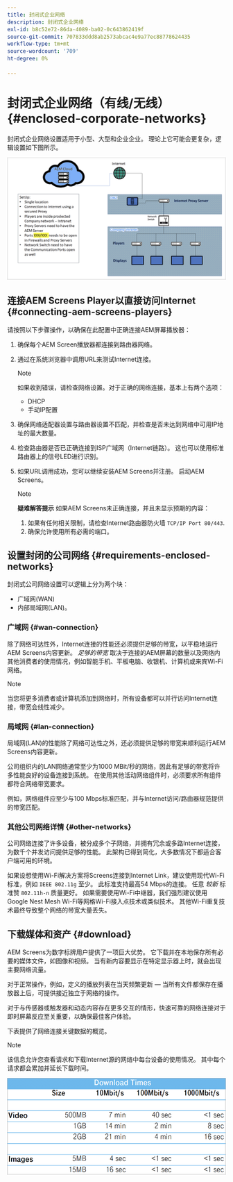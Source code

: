 ```yaml
---
title: 封闭式企业网络
description: 封闭式企业网络
exl-id: b8c52e72-86da-4089-ba02-0c643862419f
source-git-commit: 707833ddd8ab2573abcac4e9a77ec88778624435
workflow-type: tm+mt
source-wordcount: '709'
ht-degree: 0%

---
```


# 封闭式企业网络（有线/无线） {#enclosed-corporate-networks}

封闭式企业网络设置适用于小型、大型和企业企业。 理论上它可能会更复杂，逻辑设置如下图所示。

![](/help/using/assets/enclosed-network-1.png)


## 连接AEM Screens Player以直接访问Internet {#connecting-aem-screens-players}

请按照以下步骤操作，以确保在此配置中正确连接AEM屏幕播放器：

1. 确保每个AEM Screen播放器都连接到路由器网络。
1. 通过在系统浏览器中调用URL来测试Internet连接。

   >[!NOTE]
   >如果收到错误，请检查网络设置。对于正确的网络连接，基本上有两个选项：
   >* DHCP
   >* 手动IP配置


1. 确保网络适配器设置与路由器设置不匹配，并检查是否未达到网络中可用IP地址的最大数量。

1. 检查路由器是否已正确连接到ISP广域网（Internet链路）。 这也可以使用标准路由器上的信号LED进行识别。
1. 如果URL调用成功，您可以继续安装AEM Screens并注册。 启动AEM Screens。

   >[!NOTE]
   >**疑难解答提示**
   >如果AEM Screens未正确连接，并且未显示预期的内容：
   >
   >1. 如果有任何相关限制，请检查Internet路由器防火墙 `TCP/IP Port 80/443`.
   >1. 确保允许使用所有必需的端口。


## 设置封闭的公司网络 {#requirements-enclosed-networks}

封闭式公司网络设置可以逻辑上分为两个块：

* 广域网(WAN)
* 内部局域网(LAN)。

### 广域网 {#wan-connection}

除了网络可达性外，Internet连接的性能还必须提供足够的带宽，以平稳地运行AEM Screens内容更新。
*足够的带宽* 取决于连接的AEM屏幕的数量以及网络内其他消费者的使用情况，例如智能手机、平板电脑、收银机、计算机或来宾Wi-Fi网络。

>[!NOTE]
>
>当您将更多消费者或计算机添加到网络时，所有设备都可以并行访问Internet连接，带宽会线性减少。

### 局域网 {#lan-connection}

局域网(LAN)的性能除了网络可达性之外，还必须提供足够的带宽来顺利运行AEM Screens内容更新。

公司组织内的LAN网络通常至少为1000 MBit/秒的网络，因此有足够的带宽将许多性能良好的设备连接到系统。 在使用其他活动网络组件时，必须要求所有组件都符合网络带宽要求。

例如，网络组件应至少与100 Mbps标准匹配，并与Internet访问/路由器规范提供的带宽匹配。

### 其他公司网络详情 {#other-networks}

公司网络连接了许多设备，被分成多个子网络，并拥有冗余或多路Internet连接，为数千个并发访问提供足够的性能。
此架构已得到简化，大多数情况下都适合客户端可用的环境。

如果设想使用Wi-Fi解决方案将Screens连接到Internet Link，建议使用现代Wi-Fi标准，例如 `IEEE 802.11g` 至少。 此标准支持最高54 Mbps的连接。 任意 *较新* 标准赞 `802.11h-n` 质量更好。 如果需要使用Wi-Fi中继器，我们强烈建议使用Google Nest Mesh Wi-Fi等网格Wi-Fi接入点技术或类似技术。
其他Wi-Fi重复技术最终导致整个网络的带宽大量丢失。

## 下载媒体和资产 {#download}

AEM Screens为数字标牌用户提供了一项巨大优势。 它下载并在本地保存所有必要的媒体文件，如图像和视频。 当有新内容要显示在特定显示器上时，就会出现主要网络流量。

对于正常操作，例如，定义的播放列表在当天频繁更新 — 当所有文件都保存在播放器上后，可提供接近独立于网络的操作。

对于与传感器或触发器和动态内容存在更多交互的情形，快速可靠的网络连接对于即时屏幕反应至关重要，以确保最佳客户体验。

下表提供了网络连接关键数据的概览。

>[!NOTE]
>该信息允许您查看请求和下载Internet源的网络中每台设备的使用情况。 其中每个请求都会累加并延长下载时间。

![](/help/using/assets/enclosed-network-download.png)
